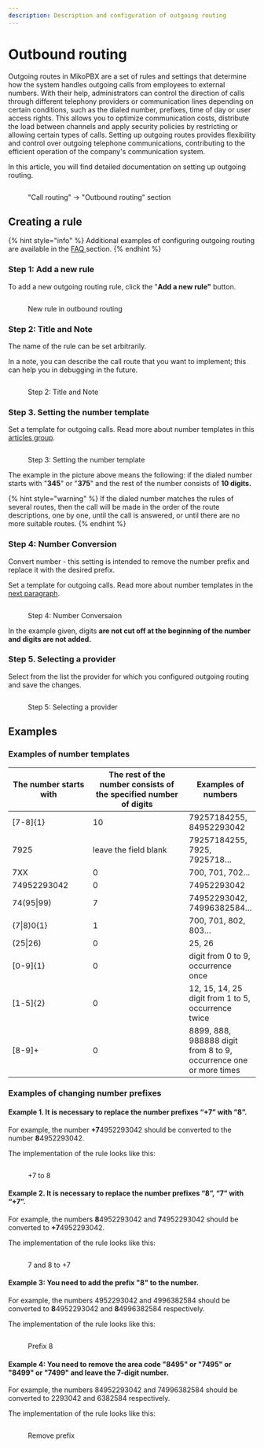 ```yaml
---
description: Description and configuration of outgoing routing
---
```


# Outbound routing

Outgoing routes in MikoPBX are a set of rules and settings that determine how the system handles outgoing calls from employees to external numbers. With their help, administrators can control the direction of calls through different telephony providers or communication lines depending on certain conditions, such as the dialed number, prefixes, time of day or user access rights. This allows you to optimize communication costs, distribute the load between channels and apply security policies by restricting or allowing certain types of calls. Setting up outgoing routes provides flexibility and control over outgoing telephone communications, contributing to the efficient operation of the company's communication system.

In this article, you will find detailed documentation on setting up outgoing routing.

<figure><img src="../../.gitbook/assets/OutboundRoutingSection.png" alt=""><figcaption><p>"Call routing" -> "Outbound routing" section</p></figcaption></figure>

## Creating a rule

{% hint style="info" %}
Additional examples of configuring outgoing routing are available in the [FAQ ](../../faq/outbound-routing/)section.
{% endhint %}

### Step 1: Add a new rule

To add a new outgoing routing rule, click the "**Add a new rule"** button.

<figure><img src="../../.gitbook/assets/AddANewRule.png" alt=""><figcaption><p>New rule in outbound routing</p></figcaption></figure>

### Step 2: Title and Note

The name of the rule can be set arbitrarily.

&#x20;In a note, you can describe the call route that you want to implement; this can help you in debugging in the future.

<figure><img src="../../.gitbook/assets/Step1CreatingANewRule.png" alt=""><figcaption><p>Step 2: Title and Note</p></figcaption></figure>

### Step 3. Setting the number template

Set a template for outgoing calls. Read more about number templates in this [articles group](../../faq/outbound-routing/number-templates/).

<figure><img src="../../.gitbook/assets/Step2CreatingANewRule.png" alt=""><figcaption><p>Step 3: Setting the number template</p></figcaption></figure>

The example in the picture above means the following: if the dialed number starts with "**345**" or "**375**" and the rest of the number consists of **10 digits.**

{% hint style="warning" %}
If the dialed number matches the rules of several routes, then the call will be made in the order of the route descriptions, one by one, until the call is answered, or until there are no more suitable routes.
{% endhint %}

### Step 4: Number Conversion

Convert number - this setting is intended to remove the number prefix and replace it with the desired prefix.

Set a template for outgoing calls. Read more about number templates in the [next paragraph](outbound-routing.md#primery-shablonov-nomerov).

<figure><img src="../../.gitbook/assets/Step3CreatingANewRule.png" alt=""><figcaption><p>Step 4: Number Conversaion</p></figcaption></figure>

In the example given, digits **are not cut off at the beginning of the number and digits are not added.**

### Step 5. Selecting a provider

Select from the list the provider for which you configured outgoing routing and save the changes.

<figure><img src="../../.gitbook/assets/Step4CreatingANewRule.png" alt=""><figcaption><p>Step 5: Selecting a provider</p></figcaption></figure>

## Examples

### Examples of number templates

<table data-full-width="true"><thead><tr><th width="262">The number starts with</th><th width="536.3333333333333">The rest of the number consists of the specified number of digits</th><th>Examples of numbers</th></tr></thead><tbody><tr><td>[7-8]{1}</td><td>10</td><td>79257184255, 84952293042</td></tr><tr><td>7925</td><td>leave the field blank</td><td>79257184255, 7925, 7925718…</td></tr><tr><td>7ХХ</td><td>0</td><td>700, 701, 702…</td></tr><tr><td>74952293042</td><td>0</td><td>74952293042</td></tr><tr><td>74(95|99)</td><td>7</td><td>74952293042, 74996382584…</td></tr><tr><td>(7|8)0{1}</td><td>1</td><td>700, 701, 802, 803…</td></tr><tr><td>(25|26)</td><td>0</td><td>25, 26</td></tr><tr><td>[0-9]{1}</td><td>0</td><td>digit from 0 to 9, occurrence once</td></tr><tr><td>[1-5]{2}</td><td>0</td><td>12, 15, 14, 25 digit from 1 to 5, occurrence twice</td></tr><tr><td>[8-9]+</td><td>0</td><td>8899, 888, 988888 digit from 8 to 9, occurrence one or more times</td></tr></tbody></table>

### Examples of changing number prefixes

#### Example 1. It is necessary to replace the number prefixes “+7” with “8”.

For example, the number **+7**4952293042 should be converted to the number **8**4952293042.

The implementation of the rule looks like this:

<figure><img src="../../.gitbook/assets/+7to8.png" alt=""><figcaption><p>+7 to 8</p></figcaption></figure>

#### Example 2. It is necessary to replace the number prefixes “8”, “7” with “+7”.

For example, the numbers **8**4952293042 and **7**4952293042 should be converted to **+7**4952293042.

The implementation of the rule looks like this:

<figure><img src="../../.gitbook/assets/7or8to+7.png" alt=""><figcaption><p>7 and 8 to +7</p></figcaption></figure>

#### Example 3: You need to add the prefix "8" to the number.

For example, the numbers 4952293042 and 4996382584 should be converted to **8**4952293042 and **8**4996382584 respectively.

The implementation of the rule looks like this:

<figure><img src="../../.gitbook/assets/prefix8.png" alt=""><figcaption><p>Prefix 8</p></figcaption></figure>

#### Example 4: You need to remove the area code "8495" or "7495" or "8499" or "7499" and leave the 7-digit number.&#x20;

For example, the numbers 84952293042 and 74996382584 should be converted to 2293042 and 6382584 respectively.

The implementation of the rule looks like this:

<figure><img src="../../.gitbook/assets/removePrefix.png" alt=""><figcaption><p>Remove prefix</p></figcaption></figure>
